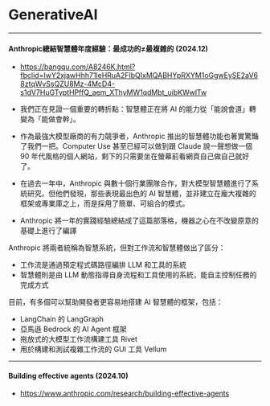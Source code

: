# GenerativeAI

---
#### Anthropic總結智慧體年度經驗：最成功的≠最複雜的 (2024.12)
* https://bangqu.com/A8246K.html?fbclid=IwY2xjawHhh71leHRuA2FlbQIxMQABHYpRXYM1oGgwEySE2aV68ztqWvSsQZU8Mz-4McD4-s1dV7HuGTyptHPffQ_aem_XThyMW1qdMbt_uibKWwlTw

* 我們正在見證一個重要的轉折點：智慧體正在將 AI 的能力從「能說會道」轉變為「能做會幹」。
* 作為最強大模型廠商的有力競爭者，Anthropic 推出的智慧體功能也著實驚豔了我們一把。Computer Use 甚至已經可以做到跟 Claude 說一聲想做一個 90 年代風格的個人網站，剩下的只需要坐在螢幕前看網頁自己做自己就好了。
* 在過去一年中，Anthropic 與數十個行業團隊合作，對大模型智慧體進行了系統研究。但他們發現，那些表現最出色的 AI 智慧體，並非建立在龐大複雜的框架或專業庫之上，而是採用了簡單、可組合的模式。
* Anthropic 將一年的實踐經驗總結成了這篇部落格，機器之心在不改變原意的基礎上進行了編譯

Anthropic 將兩者統稱為智慧系統，但對工作流和智慧體做出了區分：
* 工作流是通過預定程式碼路徑編排 LLM 和工具的系統
* 智慧體則是由 LLM 動態指導自身流程和工具使用的系統，能自主控制任務的完成方式

目前，有多個可以幫助開發者更容易地搭建 AI 智慧體的框架，包括：
* LangChain 的 LangGraph
* 亞馬遜 Bedrock 的 AI Agent 框架
* 拖放式的大模型工作流構建工具 Rivet
* 用於構建和測試複雜工作流的 GUI 工具 Vellum

---
#### Building effective agents (2024.10)
* https://www.anthropic.com/research/building-effective-agents
